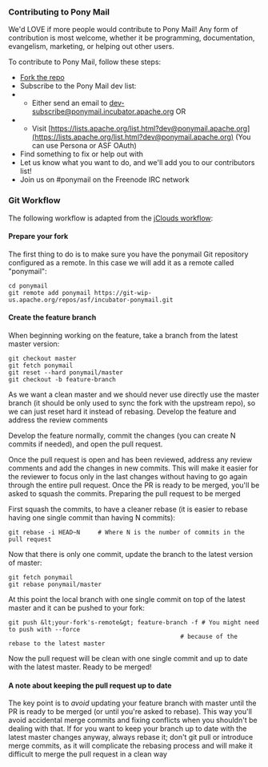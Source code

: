 
### Contributing to Pony Mail ###
We'd LOVE if more people would contribute to Pony Mail!
Any form of contribution is most welcome, whether it be programming,
documentation, evangelism, marketing, or helping out other users.

To contribute to Pony Mail, follow these steps:

- [Fork the repo](/source.html)
- Subscribe to the Pony Mail dev list:
- - Either send an email to dev-subscribe@ponymail.incubator.apache.org OR
- - Visit [https://lists.apache.org/list.html?dev@ponymail.apache.org](https://lists.apache.org/list.html?dev@ponymail.apache.org) (You can use Persona or ASF OAuth)
- Find something to fix or help out with
- Let us know what you want to do, and we'll add you to our contributors list!
- Join us on #ponymail on the Freenode IRC network

### Git Workflow
The following workflow is adapted from the [jClouds workflow](https://cwiki.apache.org/confluence/display/JCLOUDS/Git+workflow):

#### Prepare your fork

The first thing to do is to make sure you have the ponymail Git
repository configured as a remote. In this case we will add it as a
remote called "ponymail":
~~~
cd ponymail
git remote add ponymail https://git-wip-us.apache.org/repos/asf/incubator-ponymail.git

~~~

#### Create the feature branch
When beginning working on the feature, take a branch from the latest master version:
~~~
git checkout master
git fetch ponymail
git reset --hard ponymail/master
git checkout -b feature-branch
~~~

As we want a clean master and we should never use directly use the
master branch (it should be only used to sync the fork with the upstream
repo), so we can just reset hard it instead of rebasing. Develop the
feature and address the review comments

Develop the feature normally, commit the changes (you can create N
commits if needed), and open the pull request.

Once the pull request is open and has been reviewed, address any review
comments and add the changes in new commits. This will make it easier
for the reviewer to focus only in the last changes without having to go
again through the entire pull request. Once the PR is ready to be
merged, you'll be asked to squash the commits. Preparing the pull
request to be merged

First squash the commits, to have a cleaner rebase (it is easier to rebase having one single commit than having N commits):

~~~
git rebase -i HEAD~N     # Where N is the number of commits in the pull request
~~~

Now that there is only one commit, update the branch to the latest version of master:
~~~
git fetch ponymail
git rebase ponymail/master
~~~

At this point the local branch with one single commit on top of the latest master and it can be pushed to your fork:
~~~
git push &lt;your-fork's-remote&gt; feature-branch -f # You might need to push with --force
                                                # because of the rebase to the latest master
~~~

Now the pull request will be clean with one single commit and up to date
with the latest master. Ready to be merged!

#### A note about keeping the pull request up to date

The key point is to *avoid* updating your feature branch with master
until the PR is ready to be merged (or until you're asked to rebase).
This way you'll avoid accidental merge commits and fixing conflicts when
you shouldn't be dealing with that. If for you want to keep your branch
up to date with the latest master changes anyway, always rebase it;
don't git pull or introduce merge commits, as it will complicate the
rebasing process and will make it difficult to merge the pull request in
a clean way

